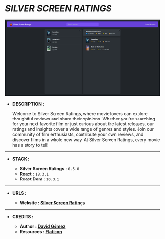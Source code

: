 # _SILVER SCREEN RATINGS_

![THUMBNAIL](resources/img/Thumbnail.png)

- **DESCRIPTION :**

  Welcome to Silver Screen Ratings, where movie lovers can explore thoughtful reviews and share their opinions. Whether you're searching for your next favorite film or just curious about the latest releases, our ratings and insights cover a wide range of genres and styles. Join our community of film enthusiasts, contribute your own reviews, and discover films in a whole new way. At Silver Screen Ratings, every movie has a story to tell!

---

- **STACK :**

  - **Silver Screen Ratings** : `0.5.0`
  - **React** : `18.3.1`
  - **React Dom** : `18.3.1`

---

- **URLS :**

  - **Website : [Silver Screen Ratings](https://dagt-silver-screen-ratings.netlify.app)**

---

- **CREDITS :**

  - **Author : [David Gómez](https://github.com/DavidGomezToca)**
  - **Resources : [Flaticon](https://www.flaticon.es)**
